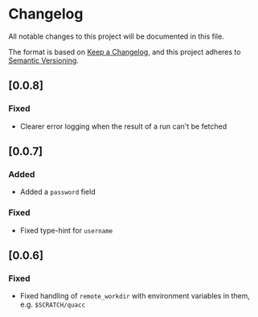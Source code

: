 # Changelog

All notable changes to this project will be documented in this file.

The format is based on [Keep a Changelog](https://keepachangelog.com/en/1.0.0/),
and this project adheres to [Semantic Versioning](https://semver.org/spec/v2.0.0.html).

## [0.0.8]

### Fixed

- Clearer error logging when the result of a run can't be fetched

## [0.0.7]

### Added

- Added a `password` field

### Fixed

- Fixed type-hint for `username`

## [0.0.6]

### Fixed

- Fixed handling of `remote_workdir` with environment variables in them, e.g. `$SCRATCH/quacc`
